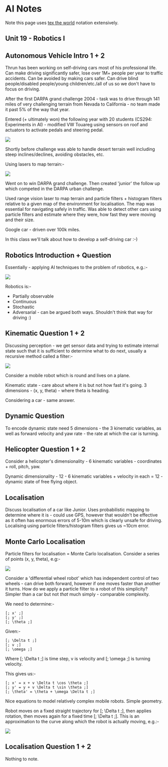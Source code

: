 AI Notes
========

Note this page uses [tex the world](http://thewe.net/tex/) notation extensively.

Unit 19 - Robotics I
--------------------

## Autonomous Vehicle Intro 1 + 2 ##

Thrun has been working on self-driving cars most of his professional life. Can make driving
significantly safer, lose over 1M+ people per year to traffic accidents. Can be avoided by making
cars safer. Can drive blind people/disabled people/young children/etc./all of us so we don't have to
focus on driving.

After the first DARPA grand challenge 2004 - task was to drive through 141 miles of very challenging
terrain from Nevada to California - no team made it past 5% of the way that year.

Entered (+ ultimately won) the following year with 20 students (CS294: Experiments in AI) - modified
VW Touareg using sensors on roof and actuators to activate pedals and steering pedal.

<img src="https://ljs.io/img/ai/19-autonomous-vehicle-intro-1-2-1.png" />

Shortly before challenge was able to handle desert terrain well including steep inclines/declines,
avoiding obstacles, etc.

Using lasers to map terrain:-

<img src="https://ljs.io/img/ai/19-autonomous-vehicle-intro-1-2-2.png" />

Went on to win DARPA grand challenge. Then created 'junior' the follow up which competed in the
DARPA urban challenge.

Used range vision laser to map terrain and particle filters + histogram filters relative to a given
map of the environment for localisation. The map was essential for navigating safely in traffic. Was
able to detect other cars using particle filters and estimate where they were, how fast they were
moving and their size.

Google car - driven over 100k miles.

In this class we'll talk about how to develop a self-driving car :-)

## Robotics Introduction + Question ##

Essentially - applying AI techniques to the problem of robotics, e.g.:-

<img src="https://ljs.io/img/ai/19-robotics-introduction-question-1.png" />

Robotics is:-

* Partially observable
* Continuous
* Stochastic
* Adversarial - can be argued both ways. Shouldn't think that way for driving :)

## Kinematic Question 1 + 2 ##

Discussing perception - we get sensor data and trying to estimate internal state such that it is
sufficient to determine what to do next, usually a recursive method called a filter:-

<img src="https://ljs.io/img/ai/19-kinematic-question-1-2-1.png" />

Consider a mobile robot which is round and lives on a plane.

Kinematic state - care about where it is but not how fast it's going. 3 dimensions - (x, y, theta) -
where theta is heading.

Considering a car - same answer.

## Dynamic Question ##

To encode dynamic state need 5 dimensions - the 3 kinematic variables, as well as forward velocity
and yaw rate - the rate at which the car is turning.

## Helicopter Question 1 + 2 ##

Consider a helicopter's dimensionality - 6 kinematic variables - coordinates + roll, pitch, yaw.

Dynamic dimensionality - 12 - 6 kinematic variables + velocity in each = 12 - dynamic state of free
flying object.

## Localisation ##

Discuss localisation of a car like Junior. Uses probabilistic mapping to determine where it is -
could use GPS, however that wouldn't be effective as it often has enormous errors of 5-10m which is
clearly unsafe for driving. Localising using particle filters/histogram filters gives us ~10cm
error.

## Monte Carlo Localisation ##

Particle filters for localisation = Monte Carlo localisation. Consider a series of points (x, y,
theta), e.g:-

<img src="https://ljs.io/img/ai/19-monte-carlo-localisation-1.png" />

Consider a 'differential wheel robot' which has independent control of two wheels - can drive both
forward, however if one moves faster than another it turns. How do we apply a particle filter to a
robot of this simplicity? Simpler than a car but not *that* much simply - comparable complexity.

We need to determine:-

    [; x' ;]
    [; y' ;]
    [; \theta ;]

Given:-

    [; \Delta t ;]
    [; v ;]
    [; \omega ;]

Where [; \Delta t ;] is time step, v is velocity and [; \omega ;] is turning velocity.

This gives us:-

    [; x' = x + v \Delta t \cos \theta ;]
    [; y' = y + v \Delta t \sin \theta ;]
    [; \theta' = \theta + \omega \Delta t ;]

Nice equations to model relatively complex mobile robots. Simple geometry.

Robot moves on a fixed straight trajectory for [; \Delta t ;], then applies rotation, then moves
again for a fixed time [; \Delta t ;]. This is an approximation to the curve along which the robot
is actually moving, e.g.:-

<img src="https://ljs.io/img/ai/19-monte-carlo-localisation-2.png" />

## Localisation Question 1 + 2 ##

Nothing to note.
